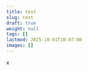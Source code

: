 ```yaml
---
title: test
slug: test
draft: true
weight: null
tags: []
lastmod: 2025-10-01T10:07:00
images: []
---
```

x
